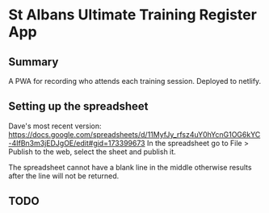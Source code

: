 # St Albans Ultimate Training Register App
## Summary
A PWA for recording who attends each training session.
Deployed to netlify.

## Setting up the spreadsheet
Dave's most recent version: https://docs.google.com/spreadsheets/d/11MyfJy_rfsz4uY0hYcnG1OG6kYC-4IfBn3m3jEDJgOE/edit#gid=173399673
In the spreadsheet go to File > Publish to the web, select the sheet and publish it.

The spreadsheet cannot have a blank line in the middle otherwise results after the line will not be returned.

## TODO